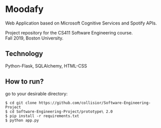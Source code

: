 # Moodafy

Web Application based on Microsoft Cognitive Services and Spotify APIs.

Project repository for the CS411 Software Engineering course. <br />
Fall 2019, Boston University.

## Technology

Python-Flask, SQLAlchemy, HTML-CSS

## How to run?

go to your desirable directory:

```
$ cd git clone https://github.com/collisior/Software-Engineering-Project
$ cd Software-Engineering-Project/prototype\ 2.0
$ pip install -r requirements.txt
$ python app.py
```
